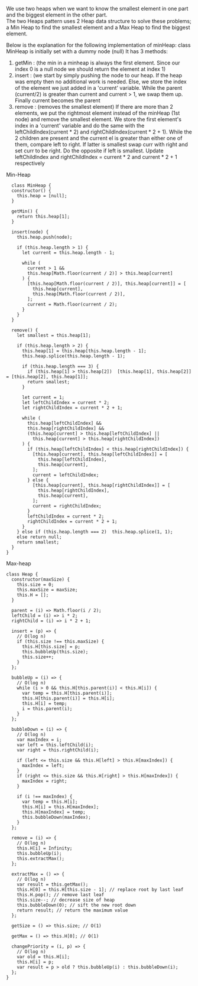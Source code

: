 We use two heaps when we want to know the smallest element in one part and the biggest element in the other part. <br>
The two Heaps pattern uses 2 Heap data structure to solve these problems; a Min Heap to find the smallest element and a Max Heap to find the biggest element.

Below is the explanation for the following implementation of minHeap:
class MinHeap is initially set with a dummy node (null)
It has 3 methods: 
1. getMin : (the min in a minheap is always the first element. Since our index 0 is a null node we should return 
  the element at index 1)
2. insert : (we start by simply pushing the node to our heap. If the heap was empty then no additional work is needed. 
  Else, we store the index of the element we just added in a 'current' variable. While the parent (current/2) is greater 
  than current and current > 1, we swap them up. Finally current becomes the parent
3. remove : (removes the smallest element) If there are more than 2 elements, we put the rightmost element instead of 
  the minHeap (1st node) and remove the smallest element. We store the first element's index in a 'current' variable 
  and do the same with the leftChildIndex(current * 2) and rightChildIndex(current * 2 + 1). While the 2 children are 
  present and the current el is greater than either one of them, compare left to right. If latter is smallest swap curr 
  with right and set curr to be right. Do the opposite if left is smallest. 
  Update leftChildIndex and rightChildIndex = current * 2 and current * 2 + 1 respectively


Min-Heap
```
  class MinHeap {
  constructor() {
    this.heap = [null];
  }

  getMin() {
    return this.heap[1];
  }

  insert(node) {
    this.heap.push(node);

    if (this.heap.length > 1) {
      let current = this.heap.length - 1;

      while (
        current > 1 &&
        this.heap[Math.floor(current / 2)] > this.heap[current]
      ) {
        [this.heap[Math.floor(current / 2)], this.heap[current]] = [
          this.heap[current],
          this.heap[Math.floor(current / 2)],
        ];
        current = Math.floor(current / 2);
      }
    }
  }

  remove() {
    let smallest = this.heap[1];

    if (this.heap.length > 2) {
      this.heap[1] = this.heap[this.heap.length - 1];
      this.heap.splice(this.heap.length - 1);

      if (this.heap.length === 3) {
        if (this.heap[1] > this.heap[2])  [this.heap[1], this.heap[2]] = [this.heap[2], this.heap[1]];
        return smallest;
      }

      let current = 1;
      let leftChildIndex = current * 2;
      let rightChildIndex = current * 2 + 1;

      while (
        this.heap[leftChildIndex] &&
        this.heap[rightChildIndex] &&
        (this.heap[current] > this.heap[leftChildIndex] ||
          this.heap[current] > this.heap[rightChildIndex])
      ) {
        if (this.heap[leftChildIndex] < this.heap[rightChildIndex]) {
          [this.heap[current], this.heap[leftChildIndex]] = [
            this.heap[leftChildIndex],
            this.heap[current],
          ];
          current = leftChildIndex;
        } else {
          [this.heap[current], this.heap[rightChildIndex]] = [
            this.heap[rightChildIndex],
            this.heap[current],
          ];
          current = rightChildIndex;
        }
        leftChildIndex = current * 2;
        rightChildIndex = current * 2 + 1;
      }
    } else if (this.heap.length === 2)  this.heap.splice(1, 1);
    else return null;
    return smallest;
  }
}
```

Max-heap
```
class Heap {
  constructor(maxSize) {
    this.size = 0;
    this.maxSize = maxSize;
    this.H = [];
  }

  parent = (i) => Math.floor(i / 2);
  leftChild = (i) => i * 2;
  rightChild = (i) => i * 2 + 1;

  insert = (p) => {
    // O(log n)
    if (this.size !== this.maxSize) {
      this.H[this.size] = p;
      this.bubbleUp(this.size);
      this.size++;
    }
  };

  bubbleUp = (i) => {
    // O(log n)
    while (i > 0 && this.H[this.parent(i)] < this.H[i]) {
      var temp = this.H[this.parent(i)];
      this.H[this.parent(i)] = this.H[i];
      this.H[i] = temp;
      i = this.parent(i);
    }
  };

  bubbleDown = (i) => {
    // O(log n)
    var maxIndex = i;
    var left = this.leftChild(i);
    var right = this.rightChild(i);

    if (left <= this.size && this.H[left] > this.H[maxIndex]) {
      maxIndex = left;
    }
    if (right <= this.size && this.H[right] > this.H[maxIndex]) {
      maxIndex = right;
    }

    if (i !== maxIndex) {
      var temp = this.H[i];
      this.H[i] = this.H[maxIndex];
      this.H[maxIndex] = temp;
      this.bubbleDown(maxIndex);
    }
  };

  remove = (i) => {
    // O(log n)
    this.H[i] = Infinity;
    this.bubbleUp(i);
    this.extractMax();
  };

  extractMax = () => {
    // O(log n)
    var result = this.getMax();
    this.H[0] = this.H[this.size - 1]; // replace root by last leaf
    this.H.pop(); // remove last leaf
    this.size--; // decrease size of heap
    this.bubbleDown(0); // sift the new root down
    return result; // return the maximum value
  };

  getSize = () => this.size; // O(1)

  getMax = () => this.H[0]; // O(1)

  changePriority = (i, p) => {
    // O(log n)
    var old = this.H[i];
    this.H[i] = p;
    var result = p > old ? this.bubbleUp(i) : this.bubbleDown(i);
  };
}
```

